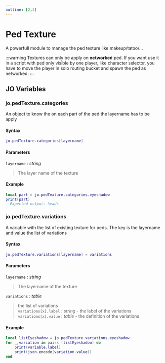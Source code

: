 ```yaml
---
outline: [2,3]
---
```

# Ped Texture <BadgeClient/>

A powerfull module to manage the ped texture like makeup/tatoo/...

:::warning
Textures can only be apply on **networked** ped. If you want use it in a script with ped only visible by one player, like character selector, you have to move the player in solo routing bucket and spawn the ped as networked.
:::

## JO Variables

### jo.pedTexture.categories
An object to know the on each part of the ped the layername has to be apply
#### Syntax
```lua
jo.pedTexture.categories[layername]
```
#### Parameters
`layername` : *string*
> The layer name of the texture

#### Example
```lua
local part = jo.pedTexture.categories.eyeshadow
print(part)
--Expected output: heads
```

### jo.pedTexture.variations
A variable with the list of existing texture for peds. The key is the layername and value the list of variations
#### Syntax
```lua
jo.pedTexture.variations[layername] = variations
```
#### Parameters
`layername` : *string*
> The layername of the texture
  
`variations` : *table*
> the list of variations  
> `variations[x].label` : *string* - the label of the variations  
> `variations[x].value` : *table* - the definition of the variations
  

#### Example
```lua
local listEyeshadow = jo.pedTexture.variations.eyeshadow
for _,variation in pairs (listEyeshadow) do
    print(variable.label)
    print(json.encode(variation.value))
end
```


<!--@include: ./autodoc/autodoc_g_client_functions.md-->
